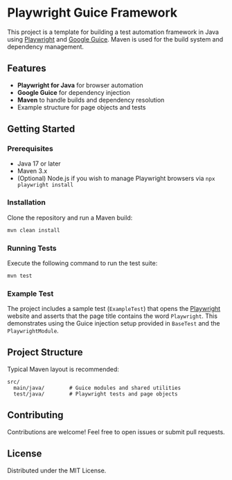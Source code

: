 # Playwright Guice Framework

This project is a template for building a test automation framework in Java using [Playwright](https://playwright.dev/java/) and [Google Guice](https://github.com/google/guice). Maven is used for the build system and dependency management.

## Features

- **Playwright for Java** for browser automation
- **Google Guice** for dependency injection
- **Maven** to handle builds and dependency resolution
- Example structure for page objects and tests

## Getting Started

### Prerequisites

- Java 17 or later
- Maven 3.x
- (Optional) Node.js if you wish to manage Playwright browsers via `npx playwright install`

### Installation

Clone the repository and run a Maven build:

```bash
mvn clean install
```

### Running Tests

Execute the following command to run the test suite:

```bash
mvn test
```

### Example Test

The project includes a sample test (`ExampleTest`) that opens the
[Playwright](https://playwright.dev/) website and asserts that the page
title contains the word `Playwright`. This demonstrates using the Guice
injection setup provided in `BaseTest` and the `PlaywrightModule`.

## Project Structure

Typical Maven layout is recommended:

```
src/
  main/java/        # Guice modules and shared utilities
  test/java/        # Playwright tests and page objects
```

## Contributing

Contributions are welcome! Feel free to open issues or submit pull requests.

## License

Distributed under the MIT License.
